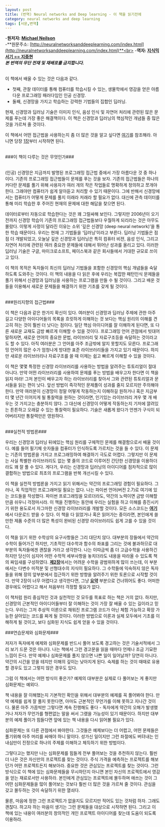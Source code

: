 ```yaml
---
layout: post
title: (번역) Neural networks and Deep learning - 이 책을 읽기전에
category: neural networks and deep learning
tags: [서문,변역]
---
```

-**원저자: [Michael Neilson](http://michaelnielsen.org/)**<br>
-**원문주소: [http://neuralnetworksanddeeplearning.com/index.html](http://neuralnetworksanddeeplearning.com/index.html)**<br>
-**역자: [지식믹서기 == 지중현](joonghyunji@gmail.com)**<br>
***본 번역의 무단 전재 및 재배포를 금지합니다.***
<br>
<br>

이 책에서 배울 수 있는 것은 다음과 같다.

- 첫째, 관찰 데이터를 통해 컴퓨터를 학습시킬 수 있는, 생물학에서 영감을 얻은 아름다운 프로그래밍 패러다임인 인공 신경망.
- 둘째, 신경망을 가지고 학습하는 강력한 기법들의 집합인 딥러닝.


현재, 신경망과 딥러닝 기술은 이미지 인식, 음성 인식 및 자연어 처리에 관련된 많은 문제를 푸는데 가장 좋은 해결책이다. 이 책은 신경망과 딥러닝의 핵심적인 개념들 중 많은 것을 가르쳐 줄 것이다.

이 책에서 어떤 접근법을 사용하는지 좀 더 많은 것을 알고 싶다면 [여기](http://)를 참조해라. 아니면 당장 [1장](http://)부터 시작하면 된다.
<br>
<br>

###이 책이 다루는 것은 무엇인가###
<br>
<br>

(인공) 신경망은 지금까지 발명된 프로그래밍 접근법 중에서 가장 아름다운 것 중 하나이다. 기존의 프로그래밍 접근법들이 문제를 푸는 것을 보자. 기존의 접근법들은 하나의 커다란 문제를 풀기 위해 사용자가 여러 개의 작은 작업들로 명확하게 정의하고 쪼개야 한다. 그래야만 컴퓨터가 쉽게 알아듣고 처리할 수 있기 때문이다. 그에 반해서 신경망에서는 컴퓨터가 어떻게 문제를 풀지 이래라 저래라 할 필요가 없다. 대신에 관측 데이터를 통해 미리 학습한 후 주어진 현재의 문제에 대한 해답을 찾으면 된다.

데이터로부터 자동으로 학습한다는 것은 꽤 그럴싸해 보인다. 그렇지만 2006년이 오기 전까지 신경망 학습이 기존의 프로그래밍 접근법들보다 우월하게 되리라는 것은 아무도 몰랐다. 이렇게 사정이 달라진 이유는 소위 ‘깊은 신경망 (deep neural network)’을 통한 학습 때문이다. 우리는 현재 그 기법들을 ‘딥러닝’이라고 부른다. 딥러닝 기법들은 점점 더 개발되었고, 오늘날 깊은 신경망과 딥러닝은 특히 컴퓨터 비젼, 음성 인식, 그리고 자연어 처리에 관련된 여러 중요한 문제들에 대해서 뛰어난 성과를 올리고 있다. 이러한 딥러닝 기술은 구글, 마이크로소프트, 페이스북과 같은 회사들에서 거대한 규모로 쓰이고 있다.  

이 책의 목적은 독자들이 최신의 딥러닝 기법들을 포함한 신경망의 핵심 개념들을 숙달하도록 도와주는 것이다. 이 책의 내용을 다 읽은 후에 우리는 복잡한 패턴인식 문제들을 풀기 위해서 신경망과 딥러닝을 사용하는 프로그램을 만들 수 될 것이다. 그리고 배운 것들을 이용해서 새로운 문제들을 해결하기 위한 기초를 갖게 될 것이다.
<br><br>

###원리지향의 접근법###

이 책은 다음과 같은 한가지 확신이 있다. 여러분이 신경망과 딥러닝 주제에 관한 아주 길고 다양한 아이디어들의 목록을 흐릿하게 이해하는 것 보다는 핵심 원리의 이해를 견고히 하는 것이 훨씬 더 낫다는 점이다. 일단 핵심 아이디어를 잘 이해하게 된다면, 또 다른 새로운 교재도 금방 빠르게 이해할 수 있을 것이다. 프로그래밍 언어 관점에서 빗대어 말하자면, 새로운 언어의 중요한 문법, 라이브러리 및 자료구조등을 숙달하는 것이라고도 할 수 있다.  아직 여러분은 그 언어를 아주 조금밖에 알지 못할지도 모른다. 프로그래밍 언어의 많은 수가 엄청나게 방대한 표준 라이브러리들을 가지고 있기 때문이다. 하지만 새로운 라이브러리나 자료구조를 쓸 때 이제는 쉽고 빠르게 이해할 수 있을 것이다.

이 책은 몇몇 특정한 신경망 라이브러리를 사용하는 방법을 알려주는 튜토리얼이 절대 아니다. 만약 어떤 라이브러리를 사용하여 문제를 푸는 방법을 배우고자 한다면 이 책을 읽지 마라! 그저 본인이 배우고자 하는 라이브러리를 찾아서 그와 관련된 튜토리얼과 문서들을 읽는 편이 낫다. 앞선 방법이 즉각적인 문제풀이 성과를 줄지 모르지만 주의해야 한다. 만약 여러분이 신경망이 정말 어떻게 작동하는지 이해하길 원하거나 혹은 지금부터 몇 년간 이어지게 될 통찰력을 원하는 것이라면, 인기있는 라이브러리 겨우 몇 개 배우는 것 가지고는 충분하지 않다. 그 대신에 신경망이 어떻게 작동하는지 기저에 깔려있는 튼튼하고 오래갈 수 있는 통찰력이 필요하다. 기술은 새롭게 왔다가 언젠가 구식이 되어버리지만 통찰력만은 영원하다.
<br><br>

###실천적 방법론###

우리는 신경망과 딥러닝 뒤에있는 핵심 원리를 구체적인 문제를 해결함으로서 배울 것이다. 예를 들어 필기체 숫자들을 컴퓨터가 인식하도록 가르치는 것을 들 수 있다. 이 문제는 기존의 방법론을 가지고 프로그래밍하여 해결하기 극도로 어렵다. 그렇지만 이 문제는 사실 특별한 라이브러리도 없는 몇 줄의 코드로 이루어진 간단한 신경망을 이용하더라도 꽤 잘 풀 수 있다. 게다가, 우리는 신경망과 딥러닝의 아이디어를 점차적으로 많이 결합하는 방법으로 최초의 프로그램을 반복 개선시킬 수 있다.

이 책을 실천적 방법론을 가지고 읽기 위해서는 약간의 프로그래밍 경험이 필요하다. 그러나, 꼭 직업적인 프로그래머일 필요는 없다. 나는 파이썬 언어(버전 2.7)로 여기에 있는 코드들을 작성했다. 파이썬 프로그래밍을 모르더라도, 약간의 노력이면 금방 이해할 만큼 쉬우니 걱정마시라. 이 책을 진행하는 동안에 우리는 실험을 하고 이해를 증진시키기 위한 용도로서 자그마한 신경망 라이브러리를 개발할 것이다. 모든 소스코드는 [**여기**](https://github.com/mnielsen/neural-networks-and-deep-learning)에서 다운로드 받을 수 있다. 이 책을 다 읽었거나 혹은 읽어가는 중이라면, 본인에게 쓸만한 제품 수준의 더 많은 특성이 완비된 신경망 라이브러리도 쉽게 고를 수 있을 것이다.

이 책을 읽기 위한 수학상의 요구사항들은 그리 대단치 않다. 대부분의 장들에서 약간의 수학이 들어가긴 하지만, 기초적인 대수학과 함수의 좌표를 그리는 것에 불과하므로 대부분의 독자들에겐 괜찮을 거라고 생각한다. 나는 이따금씩 좀 더 고급수학을 사용하긴 하지만 당신이 심지어 어떤 수학적 세부사항을 놓치더라도 내용을 따라올 수 있도록 책의 짜임새를 구성하였다. [**제2장**](https://xxxxx)에서는 어려운 수학을 광범위하게 많이 쓰는데, 이 부분에서는 다변수 미적분 및 선형대수의 지식이 필요하다. 그 수학들에 익숙하지 않은 독자들을 위해 장의 앞부분에서 접근하기 위한 방향을 알려주기 위한 토론으로 시작할 것이다. 만약 2장이 너무 어렵다고 생각한다면, 그냥 [**요약**](https://xxxxx) 부분으로 건너뛰어도 좋다. 어떠한 경우에도 어렵다고 해서 처음부터 걱정할 필요가 없다.

이 책처럼 원리 중심적인 것과 실천적인 것 모두를 목표로 하는 책은 거의 없다. 하지만, 신경망의 근본적인 아이디어들부터 잘 이해하는 것이 가장 잘 배울 수 있는 길이라고 믿는다. 우리는 그저 추상적 이론으로 채워진 프로그램 코드가 아닌 체험 가능하고 확장 가능한 살아있는 코드를 짜게 될 것이다. 이러한 방법으로 이론과 실제 모두에서 기초를 이해하게 될 것이고, 보다 심화된 지식도 쉽게 얻을 수 있을 것이다.

###연습문제와 심화문제###

저자가 독자에게 예제와 심화문제를 반드시 풀어 보도록 경고하는 것은 기술서적에서 그리 보기 드문 것은 아니다. 나는 책에서 그런 경고문을 읽을 때마다 언제나 조금 기묘한 느낌이 든다. 만약 예제나 심화문제를 풀지 않으면 나쁜 일이 일어날까? 당연히 아니다. 약간의 시간을 얻을 테지만 이해의 깊이는 낮아지게 된다. 숙제를 하는 것이 때때로 유용할 경우도 있고 그렇지 않은 경우도 있다.



그럼 이 책에서는 어떤 방식이 좋은가? 예제의 대부분은 실제로 다 풀어보는 게 좋지만 심화문제는 예외다.   


책 내용을 잘 이해했는지 기본적인 확인을 위해서 대부분의 예제를 꼭 풀어봐야 한다. 만약 예제를 쉽게 잘 풀지 못한다면, 아마도 근본적인 무언가를 이해 못하고 지나간 것이다. 물론 아주 가끔씩만 그렇다면 계속 진행해도 좋다 - 독자에게 약간의 오해가 발생했거나 저자가 무언가를 형편없는 말을 써서 그랬을 가능성이 있기 때문이다. 하지만 대부분의 예제 풀이가 힘들다면 앞에 있는 책 내용을 다시 읽어볼 필요가 있다.  


심화문제는 또 다른 관점에서 봐야한다. 그것들은 예제보다는 더 어렵고, 어떤 문제들은 풀기위해 아주 머리를 싸매야 하니 말이다. 성가신 일이지만 그런 좌절에도 버텨내는 인내심만이 진정으로 하나의 주제를 이해하고 체득하기 위한 방법이다.


그렇다고는 했지만 나는 심화문제를 힘들게 전부 풀어보는 것을 추천하지 않는다. 훨씬 더 나은 것은 자신만의 프로젝트를 찾는 것이다. 주식 가격을 예측하는 프로젝트를 해보던가 어떤 프로젝트든지 해보아라. 중요한 것은 관심있는 프로젝트를 찾는 것이다. 그런 방식으로 이 책에 있는 심화문제들을 무시하던지 아니면 본인 자신의 프로젝트에서 영감을 얻는 재료로서만 사용하라. 본인에게 관심있는 프로젝트에 몰두하며 애쓰는 것이 그 어떤 심화문제들을 많이 풀어보는 것보다 훨씬 더 많은 것을 가르쳐 줄 것이다. 관심을 갖고 몰두하는 것이 숙달하기 위한 열쇠다.


물론, 마음에 정한 그런 프로젝트가 없을지도 모르지만 적어도 있는 것처럼 하자. 그래도 괜찮다. 하고자 하는 마음이 생기는 그런 문제들을 대상으로 시작하면 된다. 그리고 이 책에 있는 내용이 여러분의 창의적인 개인 프로젝트 아이디어를 찾는데 도움이 되도록 이용하라.
